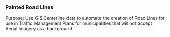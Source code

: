 ### Painted Road Lines

Purpose: Use GIS Centerline data to automate the creation of Road Lines
for use in Traffic Management Plans for municipalities that will not accept
Aerial Imagery as a background.